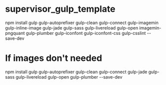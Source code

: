 # supervisor_gulp_template
npm install gulp gulp-autoprefixer gulp-clean gulp-connect gulp-imagemin gulp-inline-image gulp-jade gulp-sass gulp-livereload gulp-open imagemin-pngquant gulp-plumber gulp-iconfont gulp-iconfont-css gulp-csslint --save-dev
# If images don't needed
npm install gulp gulp-autoprefixer gulp-clean gulp-connect gulp-jade gulp-sass gulp-livereload gulp-open gulp-plumber --save-dev

